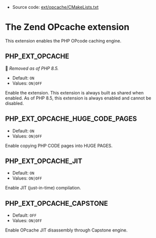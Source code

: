 <!-- This is auto-generated file. -->
* Source code: [ext/opcache/CMakeLists.txt](https://github.com/petk/php-build-system/blob/master/cmake/ext/opcache/CMakeLists.txt)

# The Zend OPcache extension

This extension enables the PHP OPcode caching engine.

## PHP_EXT_OPCACHE

:red_circle: *Removed as of PHP 8.5.*

* Default: `ON`
* Values: `ON|OFF`

Enable the extension. This extension is always built as shared when enabled. As
of PHP 8.5, this extension is always enabled and cannot be disabled.

## PHP_EXT_OPCACHE_HUGE_CODE_PAGES

* Default: `ON`
* Values: `ON|OFF`

Enable copying PHP CODE pages into HUGE PAGES.

## PHP_EXT_OPCACHE_JIT

* Default: `ON`
* Values: `ON|OFF`

Enable JIT (just-in-time) compilation.

## PHP_EXT_OPCACHE_CAPSTONE

* Default: `OFF`
* Values: `ON|OFF`

Enable OPcache JIT disassembly through Capstone engine.
